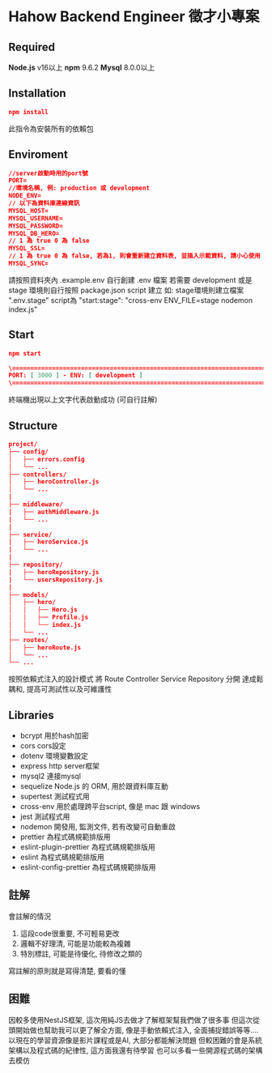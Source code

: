 # Hahow Backend Engineer 徵才小專案

## Required

**Node.js** v16以上
**npm** 9.6.2
**Mysql** 8.0.0以上

## Installation

```json
npm install
```

此指令為安裝所有的依賴包

## Enviroment

```json
//server啟動時用的port號
PORT=
//環境名稱, 例: production 或 development
NODE_ENV=
// 以下為資料庫連線資訊
MYSQL_HOST=
MYSQL_USERNAME=
MYSQL_PASSWORD=
MYSQL_DB_HERO=
// 1 為 true 0 為 false
MYSQL_SSL=
// 1 為 true 0 為 false, 若為1, 則會重新建立資料表, 並插入示範資料, 請小心使用
MYSQL_SYNC=
```

請按照資料夾內 .example.env
自行創建 .env 檔案
若需要 development 或是 stage 環境則自行按照 package.json script 建立
如: stage環境則建立檔案 ".env.stage"
script為 "start:stage": "cross-env ENV_FILE=stage nodemon index.js"

## Start

```json
npm start
```

```json
\========================================================================================================================
PORT: [ 3000 ] - ENV: [ development ]
\========================================================================================================================
```

終端機出現以上文字代表啟動成功 (可自行註解)

## Structure

```json
project/
├── config/
│   ├── errors.config
│   └── ...
├── controllers/
│   ├── heroController.js
│   └── ...
|
├── middleware/
|   ├── authMiddleware.js
|   └── ...
|
├── service/
|   ├── heroService.js
|   └── ...
|
├── repository/
|   ├── heroRepository.js
|   └── usersRepository.js
|
├── models/
│   ├── hero/
│   │   ├── Hero.js
│   │   ├── Profile.js
│   │   └── index.js
│   └── ...
├── routes/
│   ├── heroRoute.js
│   └── ...
└── ...
```

按照依賴式注入的設計模式
將 Route Controller Service Repository 分開
達成鬆耦和, 提高可測試性以及可維護性

## Libraries

- bcrypt
  用於hash加密
- cors
  cors設定
- dotenv
  環境變數設定
- express
  http server框架
- mysql2
  連接mysql
- sequelize
  Node.js 的 ORM, 用於跟資料庫互動
- supertest
  測試程式用
- cross-env
  用於處理跨平台script, 像是 mac 跟 windows
- jest
  測試程式用
- nodemon
  開發用, 監測文件, 若有改變可自動重啟
- prettier
  為程式碼規範排版用
- eslint-plugin-prettier
  為程式碼規範排版用
- eslint
  為程式碼規範排版用
- eslint-config-prettier
  為程式碼規範排版用

## 註解

會註解的情況

1. 這段code很重要, 不可輕易更改
2. 邏輯不好理清, 可能是功能較為複雜
3. 特別標註, 可能是待優化, 待修改之類的

寫註解的原則就是寫得清楚, 要看的懂

## 困難

因較多使用NestJS框架, 這次用純JS去做才了解框架幫我們做了很多事
但這次從頭開始做也幫助我可以更了解全方面, 像是手動依賴式注入, 全面捕捉錯誤等等....
以現在的學習資源像是影片課程或是AI, 大部分都能解決問題
但較困難的會是系統架構以及程式碼的紀律性, 這方面我還有待學習
也可以多看一些開源程式碼的架構去模仿
